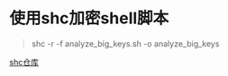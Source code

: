 # 使用shc加密shell脚本  
> shc -r -f analyze_big_keys.sh -o analyze_big_keys  

[shc仓库](https://github.com/neurobin/shc)

